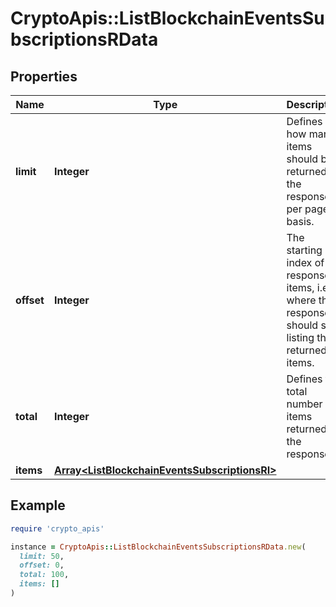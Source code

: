 # CryptoApis::ListBlockchainEventsSubscriptionsRData

## Properties

| Name | Type | Description | Notes |
| ---- | ---- | ----------- | ----- |
| **limit** | **Integer** | Defines how many items should be returned in the response per page basis. |  |
| **offset** | **Integer** | The starting index of the response items, i.e. where the response should start listing the returned items. |  |
| **total** | **Integer** | Defines the total number of items returned in the response. |  |
| **items** | [**Array&lt;ListBlockchainEventsSubscriptionsRI&gt;**](ListBlockchainEventsSubscriptionsRI.md) |  |  |

## Example

```ruby
require 'crypto_apis'

instance = CryptoApis::ListBlockchainEventsSubscriptionsRData.new(
  limit: 50,
  offset: 0,
  total: 100,
  items: []
)
```

